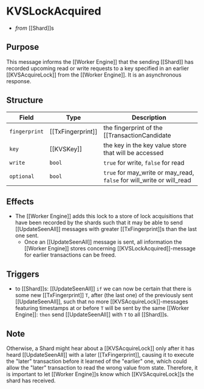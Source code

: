 # KVSLockAcquired

<!-- --8<-- [start:blurb] -->
- _from_ [[Shard]]s

## Purpose

This message informs the [[Worker Engine]] that the sending [[Shard]]
 has recorded upcoming read or write requests to a key specified in an
 earlier [[KVSAcquireLock]] from the [[Worker Engine]].
It is an asynchronous response.

<!-- --8<-- [end:blurb] -->

<!-- --8<-- [start:details] -->

## Structure

<!-- This is mainly meant to specify which lock was acquired -->

| Field         | Type              | Description                                                                             |
|---------------|-------------------|-----------------------------------------------------------------------------------------|
| `fingerprint` | [[TxFingerprint]] | the fingerprint of the [[TransactionCandidate|TransactionCandidate]] for which some locks have been recorded |
| `key`         | [[KVSKey]]        | the key in the key value store that will be accessed                                    |
| `write`       | `bool`            | `true` for write, `false` for read                                                      |
| `optional`    | `bool`            | `true` for may_write or may_read, `false` for will_write or will_read                   |

## Effects

- The [[Worker Engine]] adds this lock to a store of lock acquisitions
   that have been recorded by the shards such that it may be able to
   send  [[UpdateSeenAll]] messages with greater [[TxFingerprint]]s
   than the last one sent.
  - Once an [[UpdateSeenAll]] message is sent, all information the
     [[Worker Engine]] stores concerning [[KVSLockAcquired]]-message
     for earlier transactions can be freed.

## Triggers

- to [[Shard]]s: [[UpdateSeenAll]]
  `if`  we can now be certain that there is some new [[TxFingerprint]] `T`,
  after (the last one) of the previously sent [[UpdateSeenAll]],
  such that no more [[KVSAcquireLock]]-messages featuring timestamps
  at or before `T` will be sent by the same [[Worker Engine]]:
  `then`  send [[UpdateSeenAll]] with `T` to all [[Shard]]s.

<!-- --8<-- [end:details] -->

## Note

Otherwise, a Shard might hear about a
 [[KVSAcquireLock]] only after
 it has heard [[UpdateSeenAll]] with a later [[TxFingerprint]],
 causing it to execute the "later" transaction before it learned of
 the "earlier" one, which could allow the "later" transaction to read
 the wrong value from state.
Therefore, it is important to let [[Worker Engine]]s know which
 [[KVSAcquireLock]]s the shard has received.

[^1]: In this way, a lock may be granted without knowing about declared access
that would have to be served before.
